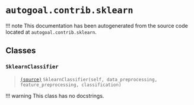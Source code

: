 # `autogoal.contrib.sklearn`

!!! note
    This documentation has been autogenerated from the source code located at `autogoal.contrib.sklearn`.

## Classes

### `SklearnClassifier`

> [`(source)`](https://github.com/sestevez/autogoal/blob/master/autogoal/contrib/sklearn/_pipeline.py#L48)
> `SklearnClassifier(self, data_preprocessing, feature_preprocessing, classification)`


!!! warning
    This class has no docstrings.

